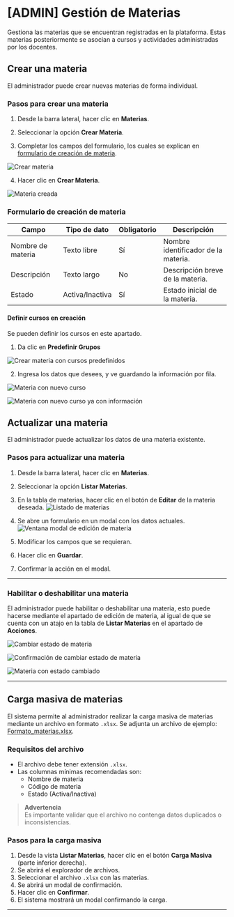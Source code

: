 # [ADMIN] Gestión de Materias

Gestiona las materias que se encuentran registradas en la plataforma. Estas materias posteriormente se asocian a cursos y actividades administradas por los docentes.

## Crear una materia

El administrador puede crear nuevas materias de forma individual.

### Pasos para crear una materia

1. Desde la barra lateral, hacer clic en **Materias**.
2. Seleccionar la opción **Crear Materia**.

3. Completar los campos del formulario, los cuales se explican en [formulario de creación de materia](./index.md#formulario-de-creación-de-materia).  

![Crear materia](image.png)

4. Hacer clic en **Crear Materia**.

![Materia creada](image-4.png)

### Formulario de creación de materia

| Campo             | Tipo de dato    | Obligatorio | Descripción                             |
|-------------------|-----------------|-------------|-----------------------------------------|
| Nombre de materia | Texto libre     | Sí          | Nombre identificador de la materia.     |
| Descripción       | Texto largo     | No          | Descripción breve de la materia.        |
| Estado            | Activa/Inactiva | Sí          | Estado inicial de la materia.           |

#### Definir cursos en creación

Se pueden definir los cursos en este apartado.

1. Da clic en **Predefinir Grupos**

![Crear materia con cursos predefinidos](image-1.png)

2. Ingresa los datos que desees, y ve guardando la información por fila.

![Materia con nuevo curso](image-2.png)

![Materia con nuevo curso ya con información](image-3.png)

## Actualizar una materia

El administrador puede actualizar los datos de una materia existente.

### Pasos para actualizar una materia

1. Desde la barra lateral, hacer clic en **Materias**.  
2. Seleccionar la opción **Listar Materias**.  

3. En la tabla de materias, hacer clic en el botón de **Editar** de la materia deseada.
![Listado de materias](image-5.png)
4. Se abre un formulario en un modal con los datos actuales.
![Ventana modal de edición de materia](image-6.png)  
5. Modificar los campos que se requieran.  
6. Hacer clic en **Guardar**.  
7. Confirmar la acción en el modal.

---

### Habilitar o deshabilitar una materia

El administrador puede habilitar o deshabilitar una materia, esto puede hacerse mediante el apartado de edición de materia, al igual de que se cuenta con un atajo en la tabla de **Listar Materias** en el apartado de **Acciones**.

![Cambiar estado de materia](image-7.png)

![Confirmación de cambiar estado de materia](image-8.png)

![Materia con estado cambiado](image-9.png)

---

## Carga masiva de materias

El sistema permite al administrador realizar la carga masiva de materias mediante un archivo en formato `.xlsx`. Se adjunta un archivo de ejemplo: [Formato_materias.xlsx](../../../../static/files/formato_materias.xlsx).

### Requisitos del archivo

- El archivo debe tener extensión `.xlsx`.  
- Las columnas mínimas recomendadas son:  
  - Nombre de materia  
  - Código de materia  
  - Estado (Activa/Inactiva)

> **Advertencia**  
> Es importante validar que el archivo no contenga datos duplicados o inconsistencias.

### Pasos para la carga masiva

1. Desde la vista **Listar Materias**, hacer clic en el botón **Carga Masiva** (parte inferior derecha).  
2. Se abrirá el explorador de archivos.  
3. Seleccionar el archivo `.xlsx` con las materias.  
4. Se abrirá un modal de confirmación.  
5. Hacer clic en **Confirmar**.  
6. El sistema mostrará un modal confirmando la carga.

---